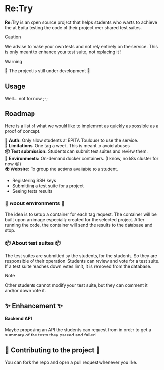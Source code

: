 # Re:Try

**Re:Try** is an open source project that helps students who wants to achieve the at Epita testing the code of their project over shared test suites.

> [!CAUTION]
> We advise to make your own tests and not rely entirely on the service.
> This is only meant to enhance your test suite, not replacing it !

> [!WARNING]
> 🚧 The project is still under development 🚧

## Usage
Well... not for now ;-;

## Roadmap
Here is a list of what we would like to implement as quickly as possible as a proof of concept.

**🔑 Auth:** Only allow students at EPITA Toulouse to use the service. \
**📛 Limitations:** One tag a week. This is meant to avoid abuses \
**📦 Test submission:** Students can submit test suites and review them. \
**🚢 Environments:** On-demand docker containers. (I know, no k8s cluster for now 😢) \
**🌍 Website:** To group the actions available to a student.
* Registering SSH keys
* Submitting a test suite for a project
* Seeing tests results

### 🚢 About environments 🚢
The idea is to setup a container for each tag request. The container will be built upon an image especially created for the selected project. After running the code, the container will send the results to the database and stop.

### 📦 About test suites 📦
The test suites are submitted by the students, for the students. So they are responsible of their operation.
Students can review and vote for a test suite. If a test suite reaches down votes limit, it is removed from the database.

> [!NOTE]
> Other students cannot modify your test suite, but they can comment it and/or down vote it.

## ✨ Enhancement ✨

#### Backend API
Maybe proposing an API the students can request from in order to get a summary of the tests they passed and failed.

## 💜 Contributing to the project 💜
You can fork the repo and open a pull request whenever you like.